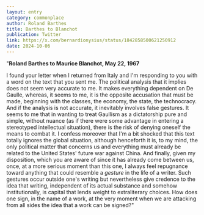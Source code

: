 ```yaml
---
layout: entry
category: commonplace
author: Roland Barthes
title: Barthes to Blanchot
publication: Twitter
link: https://x.com/bernardionysius/status/1842858500621250912
date: 2024-10-06
---
```


"**Roland Barthes to Maurice Blanchot, May 22, 1967**

I found your letter when I returned from Italy and I'm responding to you with a word on the text that you sent me. The political analysis that it implies does not seem very accurate to me. It makes everything dependent on De Gaulle, whereas, it seems to me, it is the opposite accusation that must be made, beginning with the classes, the economy, the state, the technocracy. And if the analysis is not accurate, it inevitably involves false gestures. It seems to me that in wanting to treat Gaullism as a dictatorship pure and simple, without nuance (as if there were some advantage in entering a stereotyped intellectual situation), there is the risk of denying oneself the means to combat it. I confess moreover that I'm a bit shocked that this text totally ignores the global situation, although henceforth it is, to my mind, the only political matter that concerns us and everything must already be related to the United States' future war against China. And finally, given my disposition, which you are aware of since it has already come between us, once, at a more serious moment than this one, I always feel repugnance toward anything that could resemble a *gesture* in the life of a writer. Such gestures occur outside one's writing but nevertheless give credence to the idea that writing, independent of its actual substance and somehow institutionally, is capital that lends weight to extraliterary choices. How does one sign, in the name of a work, at the very moment when we are attacking from all sides the idea that a work can be signed?"

